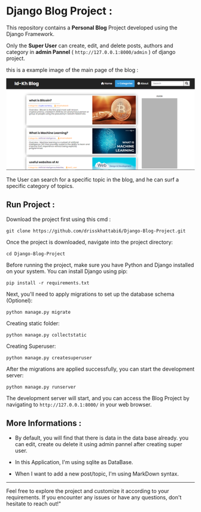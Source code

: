 # Django Blog Project :

This repository contains a **Personal Blog** Project developed using the Django Framework.

Only the **Super User** can create, edit, and delete posts, authors and category in **admin Pannel** ( `http://127.0.0.1:8000/admin` ) of django project.

this is a example image of the main page of the blog : 

![Blog Main Page](blog-img.png)

The User can search for a specific topic in the blog, and he can surf a specific category of topics.


## Run Project : 

Download the project first using this cmd :

```
git clone https://github.com/drisskhattabi6/Django-Blog-Project.git
```

Once the project is downloaded, navigate into the project directory:

```
cd Django-Blog-Project
```

Before running the project, make sure you have Python and Django installed on your system. You can install Django using pip:

```
pip install -r requirements.txt
```

Next, you'll need to apply migrations to set up the database schema (Optionel):

```
python manage.py migrate
```

Creating static folder:

```
python manage.py collectstatic
```

Creating Superuser:

```
python manage.py createsuperuser
```

After the migrations are applied successfully, you can start the development server:

```
python manage.py runserver
```

The development server will start, and you can access the Blog Project by navigating to `http://127.0.0.1:8000/` in your web browser.

## More Informations :

- By default, you will find that there is data in the data base already. you can edit, create ou delete it using admin pannel after creating super user.

- In this Application, I'm using sqlite as DataBase.

- When I want to add a new post/topic, I'm using MarkDown syntax.
  
------

Feel free to explore the project and customize it according to your requirements. If you encounter any issues or have any questions, don't hesitate to reach out!"
